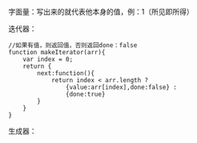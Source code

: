 字面量：写出来的就代表他本身的值，例：1（所见即所得）

迭代器：

```
//如果有值，则返回值，否则返回done：false
function makeIterator(arr){
    var index = 0;
    return {
        next:function(){
            return index < arr.length ? 
                {value:arr[index],done:false} :
                {done:true}
        }
    }
}
```

生成器：

```

```



